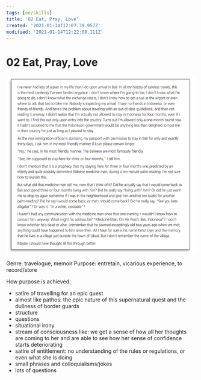```yaml
---
tags: [en/skills]
title: '02 Eat, Pray, Love'
created: '2021-01-14T12:07:39.957Z'
modified: '2021-01-14T12:22:08.111Z'
---
```


# 02 Eat, Pray, Love

![extract](../attachments/exEatPrayLove.png)

Genre: travelogue, memoir
Purpose: entretain, vicarious experience, to record/store

How purpose is achieved:
- satire of travelling for an epic quest 
- almost like pathos: the epic nature of this supernatural quest and the dullness of border guards
- structure
- questions
- situational irony
- stream of consciousness like: we get a sense of how all her thoughts are coming to her and are able to see how her sense of confidence starts deteriorating
- satire of entitlement: no understanding of the rules or regulations, or even what she is doing
- small phrases and colloquialisms/jokes
- lots of questions


